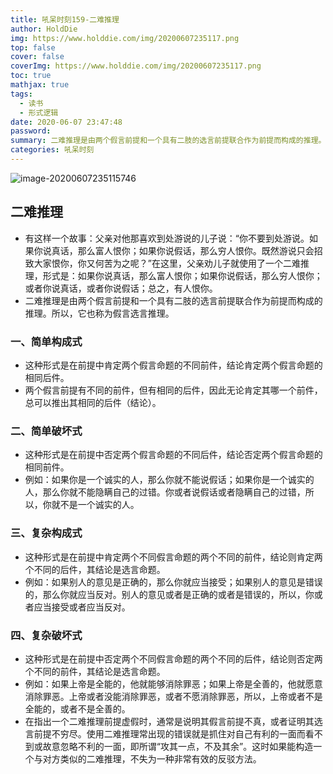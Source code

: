 ```yaml
---
title: 吼呆时刻159-二难推理
author: HoldDie
img: https://www.holddie.com/img/20200607235117.png
top: false
cover: false
coverImg: https://www.holddie.com/img/20200607235117.png
toc: true
mathjax: true
tags:
  - 读书
  - 形式逻辑
date: 2020-06-07 23:47:48
password:
summary: 二难推理是由两个假言前提和一个具有二肢的选言前提联合作为前提而构成的推理。
categories: 吼呆时刻
---
```


![image-20200607235115746](https://www.holddie.com/img/20200607235117.png)

## 二难推理

- 有这样一个故事：父亲对他那喜欢到处游说的儿子说：“你不要到处游说。如果你说真话，那么富人恨你；如果你说假话，那么穷人恨你。既然游说只会招致大家恨你，你又何苦为之呢？”在这里，父亲劝儿子就使用了一个二难推理，形式是：如果你说真话，那么富人恨你；如果你说假话，那么穷人恨你；或者你说真话，或者你说假话；总之，有人恨你。
- 二难推理是由两个假言前提和一个具有二肢的选言前提联合作为前提而构成的推理。所以，它也称为假言选言推理。

### 一、简单构成式

- 这种形式是在前提中肯定两个假言命题的不同前件，结论肯定两个假言命题的相同后件。
- 两个假言前提有不同的前件，但有相同的后件，因此无论肯定其哪一个前件，总可以推出其相同的后件（结论）。

### 二、简单破坏式

- 这种形式是在前提中否定两个假言命题的不同后件，结论否定两个假言命题的相同前件。
- 例如：如果你是一个诚实的人，那么你就不能说假话；如果你是一个诚实的人，那么你就不能隐瞒自己的过错。你或者说假话或者隐瞒自己的过错，所以，你就不是一个诚实的人。

### 三、复杂构成式

- 这种形式是在前提中肯定两个不同假言命题的两个不同的前件，结论则肯定两个不同的后件，其结论是选言命题。
- 例如：如果别人的意见是正确的，那么你就应当接受；如果别人的意见是错误的，那么你就应当反对。别人的意见或者是正确的或者是错误的，所以，你或者应当接受或者应当反对。

### 四、复杂破坏式

- 这种形式是在前提中否定两个不同假言命题的两个不同的后件，结论则否定两个不同的前件，其结论是选言命题。
- 例如：如果上帝是全能的，他就能够消除罪恶；如果上帝是全善的，他就愿意消除罪恶。上帝或者没能消除罪恶，或者不愿消除罪恶，所以，上帝或者不是全能的，或者不是全善的。
- 在指出一个二难推理前提虚假时，通常是说明其假言前提不真，或者证明其选言前提不穷尽。使用二难推理常出现的错误就是抓住对自己有利的一面而看不到或故意忽略不利的一面，即所谓“攻其一点，不及其余”。这时如果能构造一个与对方类似的二难推理，不失为一种非常有效的反驳方法。